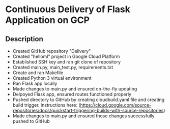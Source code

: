 Continuous Delivery of Flask Application on GCP
 =============

Description
---------------

* Created GitHub repository "Delivery" 
* Created "helloml" project in Google Cloud Platform
* Established SSH key and ran git clone of repository
* Created main.py, main_test.py, requirements.txt
* Create and ran Makefile
* Created Python 3 virtual environment
* Ran Flask app locally
* Made changes to main.py and ensured on-the-fly updating
* Delpoyed Flask app, ensured routes functioned properly
* Pushed directory to GitHub by creating cloudbuild.yaml file and creating build trigger.  Instructions here: (https://cloud.google.com/source-repositories/docs/quickstart-triggering-builds-with-source-repositories) 
* Made changes to main.py and ensured those changes successfully pushed to GitHub
